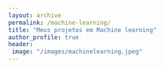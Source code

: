 ```yaml
---
layout: archive
permalink: /machine-learning/
title: "Meus projetos em Machine learning"
author_profile: true
header:
 image: "/images/machinelearning.jpeg"
---
```

